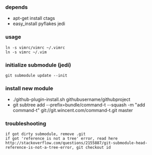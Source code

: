 
### depends
 * apt-get install ctags
 * easy_install pyflakes jedi

### usage
	ln -s vimrc/vimrc ~/.vimrc
	ln -s vimrc ~/.vim

### initialize submodule (jedi)
    git submodule update --init

### install new module
 * ./github-plugin-install.sh githubusername/githubproject
 * git subtree add --prefix=bundle/command-t --squash -m "add command-t" git://git.wincent.com/command-t.git master

### troubleshooting
    if got dirty submodule, remove .git
    if got 'reference is not a tree' error, read here http://stackoverflow.com/questions/2155887/git-submodule-head-reference-is-not-a-tree-error, git checkout id
